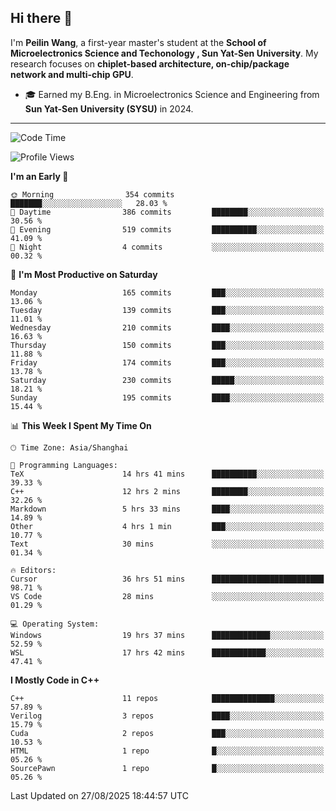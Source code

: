 ## Hi there 👋

I'm **Peilin Wang**, a first-year master's student at the **School of Microelectronics Science and Techonology , Sun Yat-Sen University**. My research focuses on **chiplet-based architecture, on-chip/package network and multi-chip GPU**.

- 🎓 Earned my B.Eng. in Microelectronics Science and Engineering from **Sun Yat-Sen University (SYSU)** in 2024.

---

<!--START_SECTION:waka-->
![Code Time](http://img.shields.io/badge/Code%20Time-68%20hrs%2013%20mins-blue)

![Profile Views](http://img.shields.io/badge/Profile%20Views-60-blue)

**I'm an Early 🐤** 

```text
🌞 Morning                354 commits         ███████░░░░░░░░░░░░░░░░░░   28.03 % 
🌆 Daytime                386 commits         ████████░░░░░░░░░░░░░░░░░   30.56 % 
🌃 Evening                519 commits         ██████████░░░░░░░░░░░░░░░   41.09 % 
🌙 Night                  4 commits           ░░░░░░░░░░░░░░░░░░░░░░░░░   00.32 % 
```
📅 **I'm Most Productive on Saturday** 

```text
Monday                   165 commits         ███░░░░░░░░░░░░░░░░░░░░░░   13.06 % 
Tuesday                  139 commits         ███░░░░░░░░░░░░░░░░░░░░░░   11.01 % 
Wednesday                210 commits         ████░░░░░░░░░░░░░░░░░░░░░   16.63 % 
Thursday                 150 commits         ███░░░░░░░░░░░░░░░░░░░░░░   11.88 % 
Friday                   174 commits         ███░░░░░░░░░░░░░░░░░░░░░░   13.78 % 
Saturday                 230 commits         █████░░░░░░░░░░░░░░░░░░░░   18.21 % 
Sunday                   195 commits         ████░░░░░░░░░░░░░░░░░░░░░   15.44 % 
```


📊 **This Week I Spent My Time On** 

```text
🕑︎ Time Zone: Asia/Shanghai

💬 Programming Languages: 
TeX                      14 hrs 41 mins      ██████████░░░░░░░░░░░░░░░   39.33 % 
C++                      12 hrs 2 mins       ████████░░░░░░░░░░░░░░░░░   32.26 % 
Markdown                 5 hrs 33 mins       ████░░░░░░░░░░░░░░░░░░░░░   14.89 % 
Other                    4 hrs 1 min         ███░░░░░░░░░░░░░░░░░░░░░░   10.77 % 
Text                     30 mins             ░░░░░░░░░░░░░░░░░░░░░░░░░   01.34 % 

🔥 Editors: 
Cursor                   36 hrs 51 mins      █████████████████████████   98.71 % 
VS Code                  28 mins             ░░░░░░░░░░░░░░░░░░░░░░░░░   01.29 % 

💻 Operating System: 
Windows                  19 hrs 37 mins      █████████████░░░░░░░░░░░░   52.59 % 
WSL                      17 hrs 42 mins      ████████████░░░░░░░░░░░░░   47.41 % 
```

**I Mostly Code in C++** 

```text
C++                      11 repos            ██████████████░░░░░░░░░░░   57.89 % 
Verilog                  3 repos             ████░░░░░░░░░░░░░░░░░░░░░   15.79 % 
Cuda                     2 repos             ███░░░░░░░░░░░░░░░░░░░░░░   10.53 % 
HTML                     1 repo              █░░░░░░░░░░░░░░░░░░░░░░░░   05.26 % 
SourcePawn               1 repo              █░░░░░░░░░░░░░░░░░░░░░░░░   05.26 % 
```




 Last Updated on 27/08/2025 18:44:57 UTC
<!--END_SECTION:waka-->
